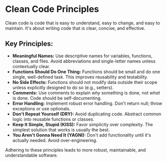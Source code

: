 # Clean Code Principles

Clean code is code that is easy to understand, easy to change, and easy to maintain. It's about writing code that is clear, concise, and effective.

## Key Principles:

*   **Meaningful Names:** Use descriptive names for variables, functions, classes, and files. Avoid abbreviations and single-letter names unless contextually clear.
*   **Functions Should Do One Thing:** Functions should be small and do one single, well-defined task. This improves reusability and testability.
*   **No Side Effects:** Functions should not modify data outside their scope unless explicitly designed to do so (e.g., setters).
*   **Comments:** Use comments to explain *why* something is done, not *what* is done. Code should be self-documenting.
*   **Error Handling:** Implement robust error handling. Don't return null; throw exceptions or use optionals.
*   **Don't Repeat Yourself (DRY):** Avoid duplicating code. Abstract common logic into reusable functions or classes.
*   **Keep It Simple, Stupid (KISS):** Favor simplicity over complexity. The simplest solution that works is usually the best.
*   **You Aren't Gonna Need It (YAGNI):** Don't add functionality until it's actually needed. Avoid over-engineering.

Adhering to these principles leads to more robust, maintainable, and understandable software.